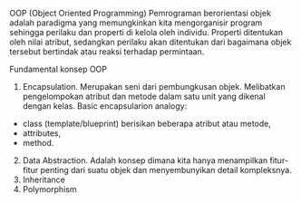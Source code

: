 OOP (Object Oriented Programming)
Pemrograman berorientasi objek adalah paradigma yang memungkinkan kita mengorganisir program sehingga perilaku dan properti di kelola oleh individu. 
Properti ditentukan oleh nilai atribut, sedangkan perilaku akan ditentukan dari bagaimana objek tersebut bertindak atau reaksi terhadap permintaan. 

Fundamental konsep OOP
1. Encapsulation. Merupakan seni dari pembungkusan objek. Melibatkan pengelompokan atribut dan metode dalam satu unit yang dikenal dengan kelas.
Basic encapsularion analogy: 
- class (template/blueprint) berisikan beberapa atribut atau metode,
- attributes, 
- method.

2. Data Abstraction. Adalah konsep dimana kita hanya menampilkan fitur-fitur penting dari suatu objek dan menyembunyikan detail kompleksnya. 
3. Inheritance
4. Polymorphism